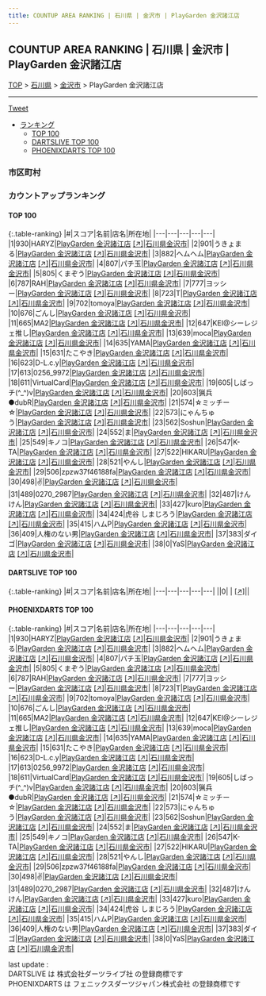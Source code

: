 ```yaml
---
title: COUNTUP AREA RANKING | 石川県 | 金沢市 | PlayGarden 金沢諸江店
---
```

## COUNTUP AREA RANKING | 石川県 | 金沢市 | PlayGarden 金沢諸江店

[TOP](/darts/rank/) > [石川県](/darts/rank/石川県/) > [金沢市](/darts/rank/石川県/金沢市/) > PlayGarden 金沢諸江店

___

<a href="https://twitter.com/share?ref_src=twsrc%5Etfw" data-text="COUNTUP AREA RANKING | 石川県金沢市PlayGarden 金沢諸江店" class="twitter-share-button" data-hashtags="DARTSLIVE,PHOENIXDARTS,darts,ダーツ" data-show-count="false">Tweet</a>

* [ランキング](#カウントアップランキング)
    * [TOP 100](#top-100)
    * [DARTSLIVE TOP 100](#dartslive-top-100)
    * [PHOENIXDARTS TOP 100](#phoenixdarts-top-100)

### 市区町村

<ul>

</ul>

### カウントアップランキング

#### TOP 100



{:.table-ranking}
|#|スコア|名前|店名|所在地|
|---|---|---|---|---|
|1|930|<span class="rank-name-pd">HARYZ</span>|<a href="/darts/rank/shops/81818.html">PlayGarden 金沢諸江店</a> <a href="https://vs.phoenixdarts.com/jp/shop/shopDetailInfo/s_81818?s_seq=81818">[↗]</a>|<a href="/darts/rank/石川県/金沢市">石川県金沢市</a>|
|2|901|<span class="rank-name-pd">うきょまる</span>|<a href="/darts/rank/shops/81818.html">PlayGarden 金沢諸江店</a> <a href="https://vs.phoenixdarts.com/jp/shop/shopDetailInfo/s_81818?s_seq=81818">[↗]</a>|<a href="/darts/rank/石川県/金沢市">石川県金沢市</a>|
|3|882|<span class="rank-name-pd">ヘムヘム</span>|<a href="/darts/rank/shops/81818.html">PlayGarden 金沢諸江店</a> <a href="https://vs.phoenixdarts.com/jp/shop/shopDetailInfo/s_81818?s_seq=81818">[↗]</a>|<a href="/darts/rank/石川県/金沢市">石川県金沢市</a>|
|4|807|<span class="rank-name-pd">パチ玉</span>|<a href="/darts/rank/shops/81818.html">PlayGarden 金沢諸江店</a> <a href="https://vs.phoenixdarts.com/jp/shop/shopDetailInfo/s_81818?s_seq=81818">[↗]</a>|<a href="/darts/rank/石川県/金沢市">石川県金沢市</a>|
|5|805|<span class="rank-name-pd">くまぞう</span>|<a href="/darts/rank/shops/81818.html">PlayGarden 金沢諸江店</a> <a href="https://vs.phoenixdarts.com/jp/shop/shopDetailInfo/s_81818?s_seq=81818">[↗]</a>|<a href="/darts/rank/石川県/金沢市">石川県金沢市</a>|
|6|787|<span class="rank-name-pd">RAH</span>|<a href="/darts/rank/shops/81818.html">PlayGarden 金沢諸江店</a> <a href="https://vs.phoenixdarts.com/jp/shop/shopDetailInfo/s_81818?s_seq=81818">[↗]</a>|<a href="/darts/rank/石川県/金沢市">石川県金沢市</a>|
|7|777|<span class="rank-name-pd">ヨッシー</span>|<a href="/darts/rank/shops/81818.html">PlayGarden 金沢諸江店</a> <a href="https://vs.phoenixdarts.com/jp/shop/shopDetailInfo/s_81818?s_seq=81818">[↗]</a>|<a href="/darts/rank/石川県/金沢市">石川県金沢市</a>|
|8|723|<span class="rank-name-pd">T</span>|<a href="/darts/rank/shops/81818.html">PlayGarden 金沢諸江店</a> <a href="https://vs.phoenixdarts.com/jp/shop/shopDetailInfo/s_81818?s_seq=81818">[↗]</a>|<a href="/darts/rank/石川県/金沢市">石川県金沢市</a>|
|9|702|<span class="rank-name-pd">tomoya</span>|<a href="/darts/rank/shops/81818.html">PlayGarden 金沢諸江店</a> <a href="https://vs.phoenixdarts.com/jp/shop/shopDetailInfo/s_81818?s_seq=81818">[↗]</a>|<a href="/darts/rank/石川県/金沢市">石川県金沢市</a>|
|10|676|<span class="rank-name-pd">ごんし</span>|<a href="/darts/rank/shops/81818.html">PlayGarden 金沢諸江店</a> <a href="https://vs.phoenixdarts.com/jp/shop/shopDetailInfo/s_81818?s_seq=81818">[↗]</a>|<a href="/darts/rank/石川県/金沢市">石川県金沢市</a>|
|11|665|<span class="rank-name-pd">MA2</span>|<a href="/darts/rank/shops/81818.html">PlayGarden 金沢諸江店</a> <a href="https://vs.phoenixdarts.com/jp/shop/shopDetailInfo/s_81818?s_seq=81818">[↗]</a>|<a href="/darts/rank/石川県/金沢市">石川県金沢市</a>|
|12|647|<span class="rank-name-pd">KEI@シーレジェ推し</span>|<a href="/darts/rank/shops/81818.html">PlayGarden 金沢諸江店</a> <a href="https://vs.phoenixdarts.com/jp/shop/shopDetailInfo/s_81818?s_seq=81818">[↗]</a>|<a href="/darts/rank/石川県/金沢市">石川県金沢市</a>|
|13|639|<span class="rank-name-pd">moca</span>|<a href="/darts/rank/shops/81818.html">PlayGarden 金沢諸江店</a> <a href="https://vs.phoenixdarts.com/jp/shop/shopDetailInfo/s_81818?s_seq=81818">[↗]</a>|<a href="/darts/rank/石川県/金沢市">石川県金沢市</a>|
|14|635|<span class="rank-name-pd">YAMA</span>|<a href="/darts/rank/shops/81818.html">PlayGarden 金沢諸江店</a> <a href="https://vs.phoenixdarts.com/jp/shop/shopDetailInfo/s_81818?s_seq=81818">[↗]</a>|<a href="/darts/rank/石川県/金沢市">石川県金沢市</a>|
|15|631|<span class="rank-name-pd">たこやき</span>|<a href="/darts/rank/shops/81818.html">PlayGarden 金沢諸江店</a> <a href="https://vs.phoenixdarts.com/jp/shop/shopDetailInfo/s_81818?s_seq=81818">[↗]</a>|<a href="/darts/rank/石川県/金沢市">石川県金沢市</a>|
|16|623|<span class="rank-name-pd">D-L.c.y</span>|<a href="/darts/rank/shops/81818.html">PlayGarden 金沢諸江店</a> <a href="https://vs.phoenixdarts.com/jp/shop/shopDetailInfo/s_81818?s_seq=81818">[↗]</a>|<a href="/darts/rank/石川県/金沢市">石川県金沢市</a>|
|17|613|<span class="rank-name-pd">0256_9972</span>|<a href="/darts/rank/shops/81818.html">PlayGarden 金沢諸江店</a> <a href="https://vs.phoenixdarts.com/jp/shop/shopDetailInfo/s_81818?s_seq=81818">[↗]</a>|<a href="/darts/rank/石川県/金沢市">石川県金沢市</a>|
|18|611|<span class="rank-name-pd">VirtualCard</span>|<a href="/darts/rank/shops/81818.html">PlayGarden 金沢諸江店</a> <a href="https://vs.phoenixdarts.com/jp/shop/shopDetailInfo/s_81818?s_seq=81818">[↗]</a>|<a href="/darts/rank/石川県/金沢市">石川県金沢市</a>|
|19|605|<span class="rank-name-pd">しばっチ(^_^)v</span>|<a href="/darts/rank/shops/81818.html">PlayGarden 金沢諸江店</a> <a href="https://vs.phoenixdarts.com/jp/shop/shopDetailInfo/s_81818?s_seq=81818">[↗]</a>|<a href="/darts/rank/石川県/金沢市">石川県金沢市</a>|
|20|603|<span class="rank-name-pd">猟兵●dubR</span>|<a href="/darts/rank/shops/81818.html">PlayGarden 金沢諸江店</a> <a href="https://vs.phoenixdarts.com/jp/shop/shopDetailInfo/s_81818?s_seq=81818">[↗]</a>|<a href="/darts/rank/石川県/金沢市">石川県金沢市</a>|
|21|574|<span class="rank-name-pd">☆ミッチー☆</span>|<a href="/darts/rank/shops/81818.html">PlayGarden 金沢諸江店</a> <a href="https://vs.phoenixdarts.com/jp/shop/shopDetailInfo/s_81818?s_seq=81818">[↗]</a>|<a href="/darts/rank/石川県/金沢市">石川県金沢市</a>|
|22|573|<span class="rank-name-pd">にゃんちゅう</span>|<a href="/darts/rank/shops/81818.html">PlayGarden 金沢諸江店</a> <a href="https://vs.phoenixdarts.com/jp/shop/shopDetailInfo/s_81818?s_seq=81818">[↗]</a>|<a href="/darts/rank/石川県/金沢市">石川県金沢市</a>|
|23|562|<span class="rank-name-pd">Soshun</span>|<a href="/darts/rank/shops/81818.html">PlayGarden 金沢諸江店</a> <a href="https://vs.phoenixdarts.com/jp/shop/shopDetailInfo/s_81818?s_seq=81818">[↗]</a>|<a href="/darts/rank/石川県/金沢市">石川県金沢市</a>|
|24|552|<span class="rank-name-pd">ま</span>|<a href="/darts/rank/shops/81818.html">PlayGarden 金沢諸江店</a> <a href="https://vs.phoenixdarts.com/jp/shop/shopDetailInfo/s_81818?s_seq=81818">[↗]</a>|<a href="/darts/rank/石川県/金沢市">石川県金沢市</a>|
|25|549|<span class="rank-name-pd">キノコ</span>|<a href="/darts/rank/shops/81818.html">PlayGarden 金沢諸江店</a> <a href="https://vs.phoenixdarts.com/jp/shop/shopDetailInfo/s_81818?s_seq=81818">[↗]</a>|<a href="/darts/rank/石川県/金沢市">石川県金沢市</a>|
|26|547|<span class="rank-name-pd">K-TA</span>|<a href="/darts/rank/shops/81818.html">PlayGarden 金沢諸江店</a> <a href="https://vs.phoenixdarts.com/jp/shop/shopDetailInfo/s_81818?s_seq=81818">[↗]</a>|<a href="/darts/rank/石川県/金沢市">石川県金沢市</a>|
|27|522|<span class="rank-name-pd">HIKARU</span>|<a href="/darts/rank/shops/81818.html">PlayGarden 金沢諸江店</a> <a href="https://vs.phoenixdarts.com/jp/shop/shopDetailInfo/s_81818?s_seq=81818">[↗]</a>|<a href="/darts/rank/石川県/金沢市">石川県金沢市</a>|
|28|521|<span class="rank-name-pd">やんし</span>|<a href="/darts/rank/shops/81818.html">PlayGarden 金沢諸江店</a> <a href="https://vs.phoenixdarts.com/jp/shop/shopDetailInfo/s_81818?s_seq=81818">[↗]</a>|<a href="/darts/rank/石川県/金沢市">石川県金沢市</a>|
|29|506|<span class="rank-name-pd">zpzw37f46188fa</span>|<a href="/darts/rank/shops/81818.html">PlayGarden 金沢諸江店</a> <a href="https://vs.phoenixdarts.com/jp/shop/shopDetailInfo/s_81818?s_seq=81818">[↗]</a>|<a href="/darts/rank/石川県/金沢市">石川県金沢市</a>|
|30|498|<span class="rank-name-pd">✌️</span>|<a href="/darts/rank/shops/81818.html">PlayGarden 金沢諸江店</a> <a href="https://vs.phoenixdarts.com/jp/shop/shopDetailInfo/s_81818?s_seq=81818">[↗]</a>|<a href="/darts/rank/石川県/金沢市">石川県金沢市</a>|
|31|489|<span class="rank-name-pd">0270_2987</span>|<a href="/darts/rank/shops/81818.html">PlayGarden 金沢諸江店</a> <a href="https://vs.phoenixdarts.com/jp/shop/shopDetailInfo/s_81818?s_seq=81818">[↗]</a>|<a href="/darts/rank/石川県/金沢市">石川県金沢市</a>|
|32|487|<span class="rank-name-pd">けんけん</span>|<a href="/darts/rank/shops/81818.html">PlayGarden 金沢諸江店</a> <a href="https://vs.phoenixdarts.com/jp/shop/shopDetailInfo/s_81818?s_seq=81818">[↗]</a>|<a href="/darts/rank/石川県/金沢市">石川県金沢市</a>|
|33|427|<span class="rank-name-pd">kuro</span>|<a href="/darts/rank/shops/81818.html">PlayGarden 金沢諸江店</a> <a href="https://vs.phoenixdarts.com/jp/shop/shopDetailInfo/s_81818?s_seq=81818">[↗]</a>|<a href="/darts/rank/石川県/金沢市">石川県金沢市</a>|
|34|424|<span class="rank-name-pd">虎谷 しまじろう</span>|<a href="/darts/rank/shops/81818.html">PlayGarden 金沢諸江店</a> <a href="https://vs.phoenixdarts.com/jp/shop/shopDetailInfo/s_81818?s_seq=81818">[↗]</a>|<a href="/darts/rank/石川県/金沢市">石川県金沢市</a>|
|35|415|<span class="rank-name-pd">ハムP</span>|<a href="/darts/rank/shops/81818.html">PlayGarden 金沢諸江店</a> <a href="https://vs.phoenixdarts.com/jp/shop/shopDetailInfo/s_81818?s_seq=81818">[↗]</a>|<a href="/darts/rank/石川県/金沢市">石川県金沢市</a>|
|36|409|<span class="rank-name-pd">人権のない男</span>|<a href="/darts/rank/shops/81818.html">PlayGarden 金沢諸江店</a> <a href="https://vs.phoenixdarts.com/jp/shop/shopDetailInfo/s_81818?s_seq=81818">[↗]</a>|<a href="/darts/rank/石川県/金沢市">石川県金沢市</a>|
|37|383|<span class="rank-name-pd">ダイゴ</span>|<a href="/darts/rank/shops/81818.html">PlayGarden 金沢諸江店</a> <a href="https://vs.phoenixdarts.com/jp/shop/shopDetailInfo/s_81818?s_seq=81818">[↗]</a>|<a href="/darts/rank/石川県/金沢市">石川県金沢市</a>|
|38|0|<span class="rank-name-pd">YaS</span>|<a href="/darts/rank/shops/81818.html">PlayGarden 金沢諸江店</a> <a href="https://vs.phoenixdarts.com/jp/shop/shopDetailInfo/s_81818?s_seq=81818">[↗]</a>|<a href="/darts/rank/石川県/金沢市">石川県金沢市</a>|


#### DARTSLIVE TOP 100



{:.table-ranking}
|#|スコア|名前|店名|所在地|
|---|---|---|---|---|
||0|<span class="rank-name-dl"> </span>|<a href="/darts/rank/shops/.html"></a> <a href="">[↗]</a>|<a href="/darts/rank//"></a>|


#### PHOENIXDARTS TOP 100



{:.table-ranking}
|#|スコア|名前|店名|所在地|
|---|---|---|---|---|
|1|930|<span class="rank-name-pd">HARYZ</span>|<a href="/darts/rank/shops/81818.html">PlayGarden 金沢諸江店</a> <a href="https://vs.phoenixdarts.com/jp/shop/shopDetailInfo/s_81818?s_seq=81818">[↗]</a>|<a href="/darts/rank/石川県/金沢市">石川県金沢市</a>|
|2|901|<span class="rank-name-pd">うきょまる</span>|<a href="/darts/rank/shops/81818.html">PlayGarden 金沢諸江店</a> <a href="https://vs.phoenixdarts.com/jp/shop/shopDetailInfo/s_81818?s_seq=81818">[↗]</a>|<a href="/darts/rank/石川県/金沢市">石川県金沢市</a>|
|3|882|<span class="rank-name-pd">ヘムヘム</span>|<a href="/darts/rank/shops/81818.html">PlayGarden 金沢諸江店</a> <a href="https://vs.phoenixdarts.com/jp/shop/shopDetailInfo/s_81818?s_seq=81818">[↗]</a>|<a href="/darts/rank/石川県/金沢市">石川県金沢市</a>|
|4|807|<span class="rank-name-pd">パチ玉</span>|<a href="/darts/rank/shops/81818.html">PlayGarden 金沢諸江店</a> <a href="https://vs.phoenixdarts.com/jp/shop/shopDetailInfo/s_81818?s_seq=81818">[↗]</a>|<a href="/darts/rank/石川県/金沢市">石川県金沢市</a>|
|5|805|<span class="rank-name-pd">くまぞう</span>|<a href="/darts/rank/shops/81818.html">PlayGarden 金沢諸江店</a> <a href="https://vs.phoenixdarts.com/jp/shop/shopDetailInfo/s_81818?s_seq=81818">[↗]</a>|<a href="/darts/rank/石川県/金沢市">石川県金沢市</a>|
|6|787|<span class="rank-name-pd">RAH</span>|<a href="/darts/rank/shops/81818.html">PlayGarden 金沢諸江店</a> <a href="https://vs.phoenixdarts.com/jp/shop/shopDetailInfo/s_81818?s_seq=81818">[↗]</a>|<a href="/darts/rank/石川県/金沢市">石川県金沢市</a>|
|7|777|<span class="rank-name-pd">ヨッシー</span>|<a href="/darts/rank/shops/81818.html">PlayGarden 金沢諸江店</a> <a href="https://vs.phoenixdarts.com/jp/shop/shopDetailInfo/s_81818?s_seq=81818">[↗]</a>|<a href="/darts/rank/石川県/金沢市">石川県金沢市</a>|
|8|723|<span class="rank-name-pd">T</span>|<a href="/darts/rank/shops/81818.html">PlayGarden 金沢諸江店</a> <a href="https://vs.phoenixdarts.com/jp/shop/shopDetailInfo/s_81818?s_seq=81818">[↗]</a>|<a href="/darts/rank/石川県/金沢市">石川県金沢市</a>|
|9|702|<span class="rank-name-pd">tomoya</span>|<a href="/darts/rank/shops/81818.html">PlayGarden 金沢諸江店</a> <a href="https://vs.phoenixdarts.com/jp/shop/shopDetailInfo/s_81818?s_seq=81818">[↗]</a>|<a href="/darts/rank/石川県/金沢市">石川県金沢市</a>|
|10|676|<span class="rank-name-pd">ごんし</span>|<a href="/darts/rank/shops/81818.html">PlayGarden 金沢諸江店</a> <a href="https://vs.phoenixdarts.com/jp/shop/shopDetailInfo/s_81818?s_seq=81818">[↗]</a>|<a href="/darts/rank/石川県/金沢市">石川県金沢市</a>|
|11|665|<span class="rank-name-pd">MA2</span>|<a href="/darts/rank/shops/81818.html">PlayGarden 金沢諸江店</a> <a href="https://vs.phoenixdarts.com/jp/shop/shopDetailInfo/s_81818?s_seq=81818">[↗]</a>|<a href="/darts/rank/石川県/金沢市">石川県金沢市</a>|
|12|647|<span class="rank-name-pd">KEI@シーレジェ推し</span>|<a href="/darts/rank/shops/81818.html">PlayGarden 金沢諸江店</a> <a href="https://vs.phoenixdarts.com/jp/shop/shopDetailInfo/s_81818?s_seq=81818">[↗]</a>|<a href="/darts/rank/石川県/金沢市">石川県金沢市</a>|
|13|639|<span class="rank-name-pd">moca</span>|<a href="/darts/rank/shops/81818.html">PlayGarden 金沢諸江店</a> <a href="https://vs.phoenixdarts.com/jp/shop/shopDetailInfo/s_81818?s_seq=81818">[↗]</a>|<a href="/darts/rank/石川県/金沢市">石川県金沢市</a>|
|14|635|<span class="rank-name-pd">YAMA</span>|<a href="/darts/rank/shops/81818.html">PlayGarden 金沢諸江店</a> <a href="https://vs.phoenixdarts.com/jp/shop/shopDetailInfo/s_81818?s_seq=81818">[↗]</a>|<a href="/darts/rank/石川県/金沢市">石川県金沢市</a>|
|15|631|<span class="rank-name-pd">たこやき</span>|<a href="/darts/rank/shops/81818.html">PlayGarden 金沢諸江店</a> <a href="https://vs.phoenixdarts.com/jp/shop/shopDetailInfo/s_81818?s_seq=81818">[↗]</a>|<a href="/darts/rank/石川県/金沢市">石川県金沢市</a>|
|16|623|<span class="rank-name-pd">D-L.c.y</span>|<a href="/darts/rank/shops/81818.html">PlayGarden 金沢諸江店</a> <a href="https://vs.phoenixdarts.com/jp/shop/shopDetailInfo/s_81818?s_seq=81818">[↗]</a>|<a href="/darts/rank/石川県/金沢市">石川県金沢市</a>|
|17|613|<span class="rank-name-pd">0256_9972</span>|<a href="/darts/rank/shops/81818.html">PlayGarden 金沢諸江店</a> <a href="https://vs.phoenixdarts.com/jp/shop/shopDetailInfo/s_81818?s_seq=81818">[↗]</a>|<a href="/darts/rank/石川県/金沢市">石川県金沢市</a>|
|18|611|<span class="rank-name-pd">VirtualCard</span>|<a href="/darts/rank/shops/81818.html">PlayGarden 金沢諸江店</a> <a href="https://vs.phoenixdarts.com/jp/shop/shopDetailInfo/s_81818?s_seq=81818">[↗]</a>|<a href="/darts/rank/石川県/金沢市">石川県金沢市</a>|
|19|605|<span class="rank-name-pd">しばっチ(^_^)v</span>|<a href="/darts/rank/shops/81818.html">PlayGarden 金沢諸江店</a> <a href="https://vs.phoenixdarts.com/jp/shop/shopDetailInfo/s_81818?s_seq=81818">[↗]</a>|<a href="/darts/rank/石川県/金沢市">石川県金沢市</a>|
|20|603|<span class="rank-name-pd">猟兵●dubR</span>|<a href="/darts/rank/shops/81818.html">PlayGarden 金沢諸江店</a> <a href="https://vs.phoenixdarts.com/jp/shop/shopDetailInfo/s_81818?s_seq=81818">[↗]</a>|<a href="/darts/rank/石川県/金沢市">石川県金沢市</a>|
|21|574|<span class="rank-name-pd">☆ミッチー☆</span>|<a href="/darts/rank/shops/81818.html">PlayGarden 金沢諸江店</a> <a href="https://vs.phoenixdarts.com/jp/shop/shopDetailInfo/s_81818?s_seq=81818">[↗]</a>|<a href="/darts/rank/石川県/金沢市">石川県金沢市</a>|
|22|573|<span class="rank-name-pd">にゃんちゅう</span>|<a href="/darts/rank/shops/81818.html">PlayGarden 金沢諸江店</a> <a href="https://vs.phoenixdarts.com/jp/shop/shopDetailInfo/s_81818?s_seq=81818">[↗]</a>|<a href="/darts/rank/石川県/金沢市">石川県金沢市</a>|
|23|562|<span class="rank-name-pd">Soshun</span>|<a href="/darts/rank/shops/81818.html">PlayGarden 金沢諸江店</a> <a href="https://vs.phoenixdarts.com/jp/shop/shopDetailInfo/s_81818?s_seq=81818">[↗]</a>|<a href="/darts/rank/石川県/金沢市">石川県金沢市</a>|
|24|552|<span class="rank-name-pd">ま</span>|<a href="/darts/rank/shops/81818.html">PlayGarden 金沢諸江店</a> <a href="https://vs.phoenixdarts.com/jp/shop/shopDetailInfo/s_81818?s_seq=81818">[↗]</a>|<a href="/darts/rank/石川県/金沢市">石川県金沢市</a>|
|25|549|<span class="rank-name-pd">キノコ</span>|<a href="/darts/rank/shops/81818.html">PlayGarden 金沢諸江店</a> <a href="https://vs.phoenixdarts.com/jp/shop/shopDetailInfo/s_81818?s_seq=81818">[↗]</a>|<a href="/darts/rank/石川県/金沢市">石川県金沢市</a>|
|26|547|<span class="rank-name-pd">K-TA</span>|<a href="/darts/rank/shops/81818.html">PlayGarden 金沢諸江店</a> <a href="https://vs.phoenixdarts.com/jp/shop/shopDetailInfo/s_81818?s_seq=81818">[↗]</a>|<a href="/darts/rank/石川県/金沢市">石川県金沢市</a>|
|27|522|<span class="rank-name-pd">HIKARU</span>|<a href="/darts/rank/shops/81818.html">PlayGarden 金沢諸江店</a> <a href="https://vs.phoenixdarts.com/jp/shop/shopDetailInfo/s_81818?s_seq=81818">[↗]</a>|<a href="/darts/rank/石川県/金沢市">石川県金沢市</a>|
|28|521|<span class="rank-name-pd">やんし</span>|<a href="/darts/rank/shops/81818.html">PlayGarden 金沢諸江店</a> <a href="https://vs.phoenixdarts.com/jp/shop/shopDetailInfo/s_81818?s_seq=81818">[↗]</a>|<a href="/darts/rank/石川県/金沢市">石川県金沢市</a>|
|29|506|<span class="rank-name-pd">zpzw37f46188fa</span>|<a href="/darts/rank/shops/81818.html">PlayGarden 金沢諸江店</a> <a href="https://vs.phoenixdarts.com/jp/shop/shopDetailInfo/s_81818?s_seq=81818">[↗]</a>|<a href="/darts/rank/石川県/金沢市">石川県金沢市</a>|
|30|498|<span class="rank-name-pd">✌️</span>|<a href="/darts/rank/shops/81818.html">PlayGarden 金沢諸江店</a> <a href="https://vs.phoenixdarts.com/jp/shop/shopDetailInfo/s_81818?s_seq=81818">[↗]</a>|<a href="/darts/rank/石川県/金沢市">石川県金沢市</a>|
|31|489|<span class="rank-name-pd">0270_2987</span>|<a href="/darts/rank/shops/81818.html">PlayGarden 金沢諸江店</a> <a href="https://vs.phoenixdarts.com/jp/shop/shopDetailInfo/s_81818?s_seq=81818">[↗]</a>|<a href="/darts/rank/石川県/金沢市">石川県金沢市</a>|
|32|487|<span class="rank-name-pd">けんけん</span>|<a href="/darts/rank/shops/81818.html">PlayGarden 金沢諸江店</a> <a href="https://vs.phoenixdarts.com/jp/shop/shopDetailInfo/s_81818?s_seq=81818">[↗]</a>|<a href="/darts/rank/石川県/金沢市">石川県金沢市</a>|
|33|427|<span class="rank-name-pd">kuro</span>|<a href="/darts/rank/shops/81818.html">PlayGarden 金沢諸江店</a> <a href="https://vs.phoenixdarts.com/jp/shop/shopDetailInfo/s_81818?s_seq=81818">[↗]</a>|<a href="/darts/rank/石川県/金沢市">石川県金沢市</a>|
|34|424|<span class="rank-name-pd">虎谷 しまじろう</span>|<a href="/darts/rank/shops/81818.html">PlayGarden 金沢諸江店</a> <a href="https://vs.phoenixdarts.com/jp/shop/shopDetailInfo/s_81818?s_seq=81818">[↗]</a>|<a href="/darts/rank/石川県/金沢市">石川県金沢市</a>|
|35|415|<span class="rank-name-pd">ハムP</span>|<a href="/darts/rank/shops/81818.html">PlayGarden 金沢諸江店</a> <a href="https://vs.phoenixdarts.com/jp/shop/shopDetailInfo/s_81818?s_seq=81818">[↗]</a>|<a href="/darts/rank/石川県/金沢市">石川県金沢市</a>|
|36|409|<span class="rank-name-pd">人権のない男</span>|<a href="/darts/rank/shops/81818.html">PlayGarden 金沢諸江店</a> <a href="https://vs.phoenixdarts.com/jp/shop/shopDetailInfo/s_81818?s_seq=81818">[↗]</a>|<a href="/darts/rank/石川県/金沢市">石川県金沢市</a>|
|37|383|<span class="rank-name-pd">ダイゴ</span>|<a href="/darts/rank/shops/81818.html">PlayGarden 金沢諸江店</a> <a href="https://vs.phoenixdarts.com/jp/shop/shopDetailInfo/s_81818?s_seq=81818">[↗]</a>|<a href="/darts/rank/石川県/金沢市">石川県金沢市</a>|
|38|0|<span class="rank-name-pd">YaS</span>|<a href="/darts/rank/shops/81818.html">PlayGarden 金沢諸江店</a> <a href="https://vs.phoenixdarts.com/jp/shop/shopDetailInfo/s_81818?s_seq=81818">[↗]</a>|<a href="/darts/rank/石川県/金沢市">石川県金沢市</a>|


<div class="footer border-top border-gray-light mt-5 pt-3 text-right text-gray">
    last update : <span style="font-weight: italic" id="foot_last_modified"></span><br />
    DARTSLIVE は 株式会社ダーツライブ社 の登録商標です<br />
    PHOENIXDARTS は フェニックスダーツジャパン株式会社 の登録商標です<br />
</div>

<script src="https://cdnjs.cloudflare.com/ajax/libs/jquery.tablesorter/2.31.3/js/jquery.tablesorter.min.js" integrity="sha512-qzgd5cYSZcosqpzpn7zF2ZId8f/8CHmFKZ8j7mU4OUXTNRd5g+ZHBPsgKEwoqxCtdQvExE5LprwwPAgoicguNg==" crossorigin="anonymous" referrerpolicy="no-referrer"></script>
<link rel="stylesheet" href="https://cdnjs.cloudflare.com/ajax/libs/jquery.tablesorter/2.31.3/css/theme.default.min.css" integrity="sha512-wghhOJkjQX0Lh3NSWvNKeZ0ZpNn+SPVXX1Qyc9OCaogADktxrBiBdKGDoqVUOyhStvMBmJQ8ZdMHiR3wuEq8+w==" crossorigin="anonymous" referrerpolicy="no-referrer" />
<script>
$(function() {
    $(".table-ranking").tablesorter({sortList:[[0, 0]]});
    $("#foot_last_modified").text(formatDate(new Date(document.lastModified), 'yyyy-MM-dd HH:mm:ss'));
});
</script>

<script async src="https://platform.twitter.com/widgets.js" charset="utf-8"></script>